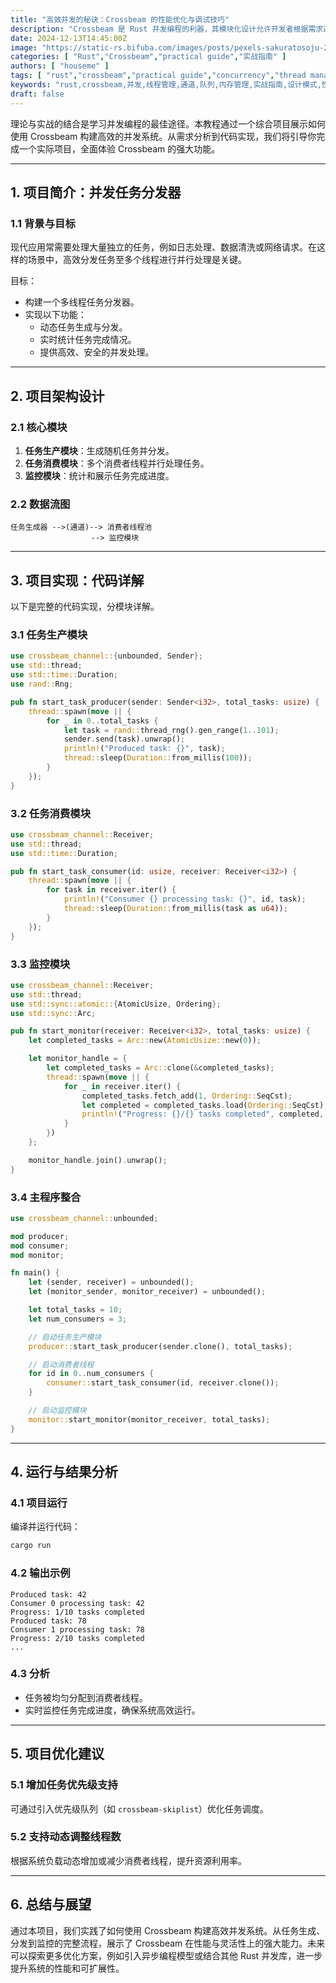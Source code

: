 ```yaml
---
title: "高效并发的秘诀：Crossbeam 的性能优化与调试技巧"
description: "Crossbeam 是 Rust 并发编程的利器，其模块化设计允许开发者根据需求选择性地使用功能强大的工具。理论与实战的结合是学习并发编程的最佳途径。本教程通过一个综合项目展示如何使用 Crossbeam 构建高效的并发系统。从需求分析到代码实现，我们将引导你完成一个实际项目，全面体验 Crossbeam 的强大功能。"
date: 2024-12-13T14:45:00Z
image: "https://static-rs.bifuba.com/images/posts/pexels-sakuratosoju-29962711-1920.jpg"
categories: [ "Rust","Crossbeam","practical guide","实战指南" ]
authors: [ "houseme" ]
tags: [ "rust","crossbeam","practical guide","concurrency","thread management","channel","queue","memory management","performance optimization","debugging","design patterns" ]
keywords: "rust,crossbeam,并发,线程管理,通道,队列,内存管理,实战指南,设计模式,性能优化,调试技巧,并发设计模式"
draft: false
---
```



理论与实战的结合是学习并发编程的最佳途径。本教程通过一个综合项目展示如何使用 Crossbeam 构建高效的并发系统。从需求分析到代码实现，我们将引导你完成一个实际项目，全面体验 Crossbeam 的强大功能。

---

## **1. 项目简介：并发任务分发器**

### **1.1 背景与目标**

现代应用常需要处理大量独立的任务，例如日志处理、数据清洗或网络请求。在这样的场景中，高效分发任务至多个线程进行并行处理是关键。

目标：

- 构建一个多线程任务分发器。
- 实现以下功能：
  - 动态任务生成与分发。
  - 实时统计任务完成情况。
  - 提供高效、安全的并发处理。

---

## **2. 项目架构设计**

### **2.1 核心模块**

1. **任务生产模块**：生成随机任务并分发。
2. **任务消费模块**：多个消费者线程并行处理任务。
3. **监控模块**：统计和展示任务完成进度。

### **2.2 数据流图**

```plaintext
任务生成器 -->(通道)--> 消费者线程池
                  --> 监控模块
```

---

## **3. 项目实现：代码详解**

以下是完整的代码实现，分模块详解。

### **3.1 任务生产模块**

```rust
use crossbeam_channel::{unbounded, Sender};
use std::thread;
use std::time::Duration;
use rand::Rng;

pub fn start_task_producer(sender: Sender<i32>, total_tasks: usize) {
    thread::spawn(move || {
        for _ in 0..total_tasks {
            let task = rand::thread_rng().gen_range(1..101);
            sender.send(task).unwrap();
            println!("Produced task: {}", task);
            thread::sleep(Duration::from_millis(100));
        }
    });
}
```

### **3.2 任务消费模块**

```rust
use crossbeam_channel::Receiver;
use std::thread;
use std::time::Duration;

pub fn start_task_consumer(id: usize, receiver: Receiver<i32>) {
    thread::spawn(move || {
        for task in receiver.iter() {
            println!("Consumer {} processing task: {}", id, task);
            thread::sleep(Duration::from_millis(task as u64));
        }
    });
}
```

### **3.3 监控模块**

```rust
use crossbeam_channel::Receiver;
use std::thread;
use std::sync::atomic::{AtomicUsize, Ordering};
use std::sync::Arc;

pub fn start_monitor(receiver: Receiver<i32>, total_tasks: usize) {
    let completed_tasks = Arc::new(AtomicUsize::new(0));

    let monitor_handle = {
        let completed_tasks = Arc::clone(&completed_tasks);
        thread::spawn(move || {
            for _ in receiver.iter() {
                completed_tasks.fetch_add(1, Ordering::SeqCst);
                let completed = completed_tasks.load(Ordering::SeqCst);
                println!("Progress: {}/{} tasks completed", completed, total_tasks);
            }
        })
    };

    monitor_handle.join().unwrap();
}
```

### **3.4 主程序整合**

```rust
use crossbeam_channel::unbounded;

mod producer;
mod consumer;
mod monitor;

fn main() {
    let (sender, receiver) = unbounded();
    let (monitor_sender, monitor_receiver) = unbounded();

    let total_tasks = 10;
    let num_consumers = 3;

    // 启动任务生产模块
    producer::start_task_producer(sender.clone(), total_tasks);

    // 启动消费者线程
    for id in 0..num_consumers {
        consumer::start_task_consumer(id, receiver.clone());
    }

    // 启动监控模块
    monitor::start_monitor(monitor_receiver, total_tasks);
}
```

---

## **4. 运行与结果分析**

### **4.1 项目运行**

编译并运行代码：

```bash
cargo run
```

### **4.2 输出示例**

```
Produced task: 42
Consumer 0 processing task: 42
Progress: 1/10 tasks completed
Produced task: 78
Consumer 1 processing task: 78
Progress: 2/10 tasks completed
...
```

### **4.3 分析**

- 任务被均匀分配到消费者线程。
- 实时监控任务完成进度，确保系统高效运行。

---

## **5. 项目优化建议**

### **5.1 增加任务优先级支持**

可通过引入优先级队列（如 `crossbeam-skiplist`）优化任务调度。

### **5.2 支持动态调整线程数**

根据系统负载动态增加或减少消费者线程，提升资源利用率。

---

## **6. 总结与展望**

通过本项目，我们实践了如何使用 Crossbeam 构建高效并发系统。从任务生成、分发到监控的完整流程，展示了 Crossbeam 在性能与灵活性上的强大能力。未来可以探索更多优化方案，例如引入异步编程模型或结合其他 Rust 并发库，进一步提升系统的性能和可扩展性。
